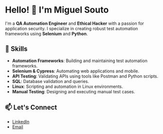 # Hello! 👋 I'm Miguel Souto

I'm a **QA Automation Engineer** and **Ethical Hacker** with a passion for application security. I specialize in creating robust test automation frameworks using **Selenium** and **Python**.

## 🔧 Skills
- **Automation Frameworks**: Building and maintaining test automation frameworks.
- **Selenium & Cypress**: Automating web applications and mobile.
- **API Testing**: Validating APIs using tools like Postman and Python scripts.
- **SQL**: Database validation and queries.
- **Linux**: Scripting and automation in Linux environments.
- **Manual Testing**: Designing and executing manual test cases.

## 📫 Let's Connect
- [LinkedIn](https://www.linkedin.com/in/miguelalejandrosouto/)
- [Email](mailto:miguelalesouto@gmail.com)
